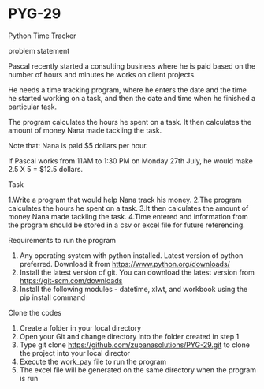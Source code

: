 # PYG-29
Python Time Tracker

problem statement

Pascal recently started a consulting business where he is paid based on the number of hours and minutes he works on client projects.

He needs a time tracking program, where he enters the date and the time he started working on a task, and then the date and time when he finished a particular task. 

The program calculates the hours he spent on a task. It then calculates the amount of money Nana made tackling the task. 

Note that: Nana is paid $5 dollars per hour.

If Pascal works from 11AM to 1:30 PM on Monday 27th July, he would make 2.5 X 5 = $12.5 dollars.



Task

1.Write a program that would help Nana track his money.
2.The program calculates the hours he spent on a task.
3.It then calculates the amount of money Nana made tackling the task. 
4.Time entered and information from the program should be stored in a csv or excel file for future referencing.



Requirements to run the program
1. Any operating system with python installed. Latest version of python preferred. Download it from https://www.python.org/downloads/
2. Install the latest version of git. You can download the latest version from https://git-scm.com/downloads
2. Install the following modules - datetime, xlwt, and workbook using the pip install command

Clone the codes
1. Create a folder in your local directory
2. Open your Git and change directory into the folder created in step 1
3. Type git clone https://github.com/zupanasolutions/PYG-29.git to clone the project into your local director
4. Execute the work_pay file to run the program
5. The excel file will be generated on the same directory when the program is run

